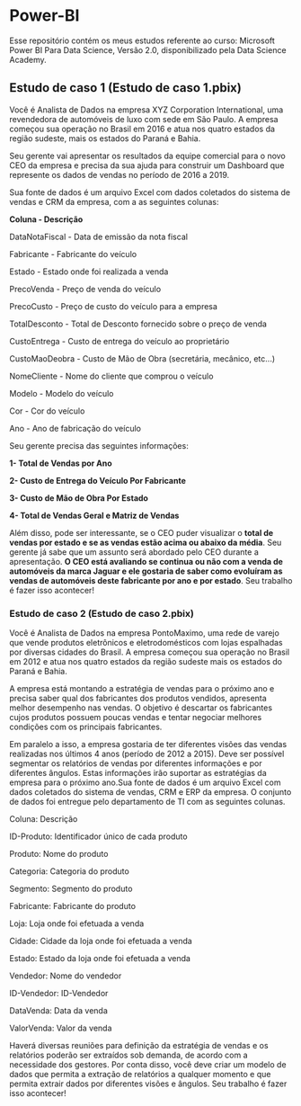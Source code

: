 # Power-BI

Esse repositório contém os meus estudos referente ao curso: Microsoft Power BI Para Data Science, Versão 2.0, disponibilizado pela Data Science Academy. 

## Estudo de caso 1 (Estudo de caso 1.pbix)

Você é Analista de Dados na empresa XYZ Corporation International, uma revendedora de automóveis de luxo com sede em São Paulo. A empresa começou sua operação no Brasil em 2016 e atua nos quatro estados da região sudeste, mais os estados do Paraná e Bahia.

Seu gerente vai apresentar os resultados da equipe comercial para o novo CEO da empresa e precisa da sua ajuda para construir um Dashboard que represente os dados de vendas no período de 2016 a 2019.

Sua fonte de dados é um arquivo Excel com dados coletados do sistema de vendas e CRM da empresa, com a as seguintes colunas:



__Coluna         - Descrição__

DataNotaFiscal - Data de emissão da nota fiscal

Fabricante     - Fabricante do veículo

Estado         - Estado onde foi realizada a venda

PrecoVenda     - Preço de venda do veículo

PrecoCusto     - Preço de custo do veículo para a empresa

TotalDesconto  - Total de Desconto fornecido sobre o preço de venda

CustoEntrega   - Custo de entrega do veículo ao proprietário

CustoMaoDeobra - Custo de Mão de Obra (secretária, mecânico, etc...)

NomeCliente    - Nome do cliente que comprou o veículo

Modelo         - Modelo do veículo

Cor            - Cor do veículo

Ano            - Ano de fabricação do veículo

Seu gerente precisa das seguintes informações:

__1- Total de Vendas por Ano__

__2- Custo de Entrega do Veículo Por Fabricante__

__3- Custo de Mão de Obra Por Estado__

__4- Total de Vendas Geral e Matriz de Vendas__

Além disso, pode ser interessante, se o CEO puder visualizar o __total de vendas por estado e se as vendas estão acima ou abaixo da média__. Seu gerente já sabe que um assunto será abordado pelo CEO durante a apresentação. __O CEO está avaliando se continua ou não com a venda de automóveis da marca Jaguar e ele gostaria de saber como evoluíram as vendas de automóveis deste fabricante por ano e por estado__.
Seu trabalho é fazer isso acontecer!

### Estudo de caso 2 (Estudo de caso 2.pbix)

Você  é  Analista  de  Dados  na  empresa PontoMaximo,  uma  rede  de  varejo que  vende produtos eletrônicos e eletrodomésticos com lojas espalhadas por diversas cidades do Brasil. A empresa começou sua operação no Brasil em 2012 e atua nos quatro estados da região sudeste mais os estados do Paraná e Bahia.

A empresa está montando a estratégia de vendas para o próximo ano e precisa saber qual dos fabricantes dos produtos vendidos, apresenta melhor desempenho nas vendas. O objetivo é descartar  os  fabricantes  cujos  produtos  possuem  poucas  vendas  e  tentar  negociar  melhores condições com os principais fabricantes.

Em paralelo a isso, a empresa gostaria de ter diferentes visões das vendas realizadas nos últimos 4 anos (período de 2012 a 2015). Deve ser possível segmentar os relatórios de vendas por  diferentes  informações  e  por diferentes  ângulos.  Estas  informações  irão  suportar  as estratégias da empresa para o próximo ano.Sua fonte de dados é um arquivo Excel com dados coletados do sistema de vendas, CRM e ERP da empresa. O conjunto de dados foi entregue pelo departamento de TI com as seguintes colunas.



Coluna: Descrição

ID-Produto: Identificador único de cada produto

Produto: Nome do produto

Categoria: Categoria do produto

Segmento: Segmento do produto

Fabricante: Fabricante do produto

Loja: Loja onde foi efetuada a venda

Cidade: Cidade da loja onde foi efetuada a venda

Estado: Estado da loja onde foi efetuada a venda

Vendedor: Nome do vendedor

ID-Vendedor: ID-Vendedor

DataVenda: Data da venda

ValorVenda: Valor da venda

Haverá diversas reuniões para definição da estratégia de vendas e os relatórios poderão ser  extraídos  sob  demanda,  de  acordo  com  a  necessidade  dos  gestores. Por  conta  disso,  você deve criar um modelo de dados que permita a extração de relatórios a qualquer momento e que permita extrair dados por diferentes visões e ângulos. Seu trabalho é fazer isso acontecer!
